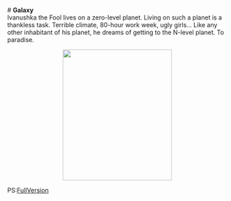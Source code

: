 <p># <strong>Galaxy</strong><br />Ivanushka the Fool lives on a zero-level planet. Living on such a planet is a thankless task. Terrible climate, 80-hour work week, ugly girls... Like any other inhabitant of his planet, he dreams of getting to the N-level planet. To paradise.</p>
<p></p>
<p><img src="https://acm.timus.ru/image/get.aspx/df59aa75-4db7-4589-9349-0c270ed49211" width="250" height="300" alt="" style="display: block; margin-left: auto; margin-right: auto;" /></p>

<p>PS:<a href="https://acm.timus.ru/problem.aspx?space=1&amp;num=1210&amp;locale=ru" target="_blank" rel="noopener">FullVersion</a></p>
